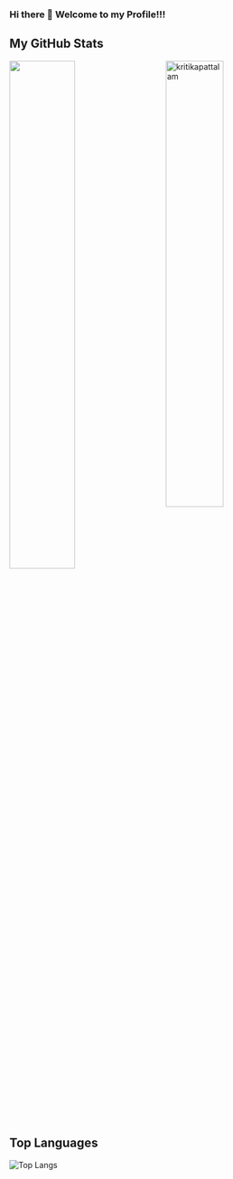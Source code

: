 ### Hi there 👋 Welcome to my Profile!!!

## My GitHub Stats
 <img src="https://github-readme-stats.vercel.app/api?username=rattamnoon&show_icons=true&theme=midnight-purple" alt="kritikapattalam" width="45%" align="right"/>
<img  src="https://github-readme-streak-stats.herokuapp.com/?user=rattamnoon&theme=midnight-purple" width="48%" >

## Top Languages
  ![Top Langs](https://github-readme-stats.vercel.app/api/top-langs/?username=rattamnoon&size_weight=0.5&count_weight=0.5)
  
<!--
**pthongtaem/pthongtaem** is a ✨ _special_ ✨ repository because its `README.md` (this file) appears on your GitHub profile.

Here are some ideas to get you started:

- 🔭 I’m currently working on ...
- 🌱 I’m currently learning ...
- 👯 I’m looking to collaborate on ...
- 🤔 I’m looking for help with ...
- 💬 Ask me about ...
- 📫 How to reach me: ...
- 😄 Pronouns: ...
- ⚡ Fun fact: ...
-->
